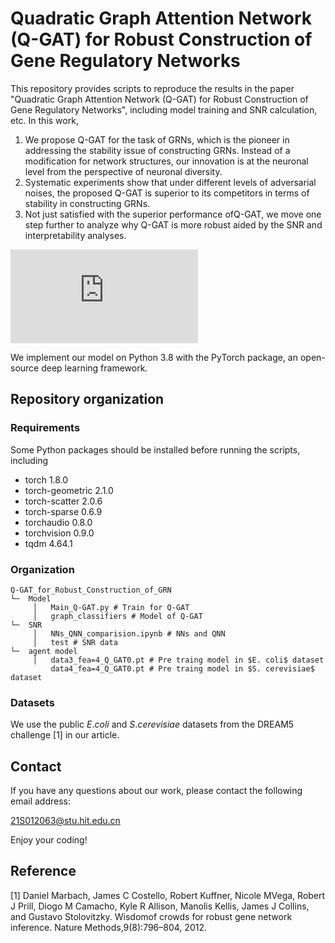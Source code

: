 # Quadratic Graph Attention Network (Q-GAT) for Robust Construction of Gene Regulatory Networks
This repository provides scripts to reproduce the results in the paper "Quadratic Graph Attention Network (Q-GAT) for Robust Construction of Gene Regulatory Networks", including model training and SNR calculation, etc. In this work,

1. We propose Q-GAT for the task of GRNs, which is the pioneer in addressing the stability issue of constructing GRNs. Instead of a modification for network structures, our innovation is at the neuronal level from the perspective of neuronal diversity.
2. Systematic experiments show that under different levels of adversarial noises, the proposed Q-GAT is superior to its competitors in terms of stability in constructing GRNs.
3. Not just satisfied with the superior performance ofQ-GAT, we move one step further to analyze why Q-GAT is more robust aided by the SNR and interpretability analyses.

![Q-GAT](https://github.com/Minorway/Q-GAT_for_Robust_Construction_of_GRN/blob/main/Images/Q-GAT_structure.pdf)



We implement our model on Python 3.8 with the PyTorch package, an open-source deep learning framework.  



## Repository organization

### Requirements
Some Python packages should be installed before running the scripts, including

* torch                       1.8.0
* torch-geometric             2.1.0
* torch-scatter               2.0.6
* torch-sparse                0.6.9
* torchaudio                  0.8.0
* torchvision                 0.9.0
* tqdm                        4.64.1
 
### Organization
```
Q-GAT_for_Robust_Construction_of_GRN
└─  Model
     │   Main_Q-GAT.py # Train for Q-GAT
     │   graph_classifiers # Model of Q-GAT
└─  SNR
     │   NNs_QNN_comparision.ipynb # NNs and QNN
     │   test # SNR data
└─  agent model
     │   data3_fea=4_Q_GAT0.pt # Pre traing model in $E. coli$ dataset
         data4_fea=4_Q_GAT0.pt # Pre traing model in $S. cerevisiae$ dataset
```

### Datasets
We use the public $E. coli$ and $S. cerevisiae$ datasets from the DREAM5 challenge [1] in our article. 

## Contact
If you have any questions about our work, please contact the following email address:

21S012063@stu.hit.edu.cn

Enjoy your coding!



## Reference
[1] Daniel Marbach, James C Costello, Robert Kuffner, Nicole MVega, Robert J Prill, Diogo M Camacho, Kyle R Allison, Manolis Kellis, James J Collins, and Gustavo Stolovitzky. Wisdomof crowds for robust gene network inference. Nature Methods,9(8):796–804, 2012.

